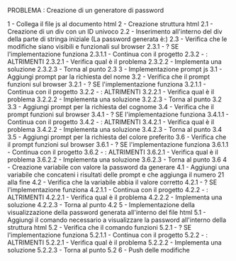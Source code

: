 PROBLEMA : Creazione di un generatore di password

1 - Collega il file js al documento html
2 - Creazione struttura html
    2.1 - Creazione di un div con un ID univoco
    2.2 - Inserimento all'interno del div della parte di stringa iniziale (La password generata è:)
    2.3 - Verifica che le modifiche siano visibili e funzionali sul browser
        2.3.1 - ? SE l'implementazione funziona
            2.3.1.1 - Continua con il progetto
        2.3.2 - : ALTRIMENTI 
            2.3.2.1 - Verifica qual è il problema 
            2.3.2.2 - Implementa una soluzione
            2.3.2.3 - Torna al punto 2.3
3 - Implementazione prompt js
    3.1 - Aggiungi prompt par la richiesta del nome
    3.2 - Verifica che il prompt funzioni sul browser
        3.2.1 - ? SE l'implementazione funziona
            3.2.1.1 - Continua con il progetto
        3.2.2 - : ALTRIMENTI 
            3.2.2.1 - Verifica qual è il problema 
            3.2.2.2 - Implementa una soluzione
            3.2.2.3 - Torna al punto 3.2
    3.3 - Aggiungi prompt per la richiesta del cognome
    3.4 - Verifica che il prompt funzioni sul browser
        3.4.1 - ? SE l'implementazione funziona
            3.4.1.1 - Continua con il progetto
        3.4.2 - : ALTRIMENTI 
            3.4.2.1 - Verifica qual è il problema 
            3.4.2.2 - Implementa una soluzione
            3.4.2.3 - Torna al punto 3.4
    3.5 - Aggiungi prompt per la richiesta del colore preferito
    3.6 - Verifica che il prompt funzioni sul browser
        3.6.1 - ? SE l'implementazione funziona
            3.6.1.1 - Continua con il progetto
        3.6.2 - : ALTRIMENTI 
            3.6.2.1 - Verifica qual è il problema 
            3.6.2.2 - Implementa una soluzione
            3.6.2.3 - Torna al punto 3.6
4 - Creazione variabile con valore la password da generare
    4.1 - Aggiungi una variabile che concateni i risultati delle prompt e che aggiunga il numero 21 alla fine
    4.2 - Verifica che la variabile abbia il valore corretto
        4.2.1 - ? SE l'implementazione funziona
            4.2.1.1 - Continua con il progetto
        4.2.2 - : ALTRIMENTI 
            4.2.2.1 - Verifica qual è il problema 
            4.2.2.2 - Implementa una soluzione
            4.2.2.3 - Torna al punto 4.2
5 - Implementazione della visualizzazione della password generata all'interno del file html
    5.1 - Aggiungi il comando necessario a visualizzare la password all'interno della struttura html
    5.2 - Verifica che il comando funzioni
        5.2.1 - ? SE l'implementazione funziona
            5.2.1.1 - Continua con il progetto
        5.2.2 - : ALTRIMENTI 
            5.2.2.1 - Verifica qual è il problema 
            5.2.2.2 - Implementa una soluzione
            5.2.2.3 - Torna al punto 5.2
6 - Push delle modifiche
